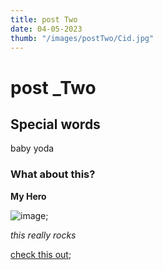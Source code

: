 ```yaml
---
title: post Two
date: 04-05-2023
thumb: "/images/postTwo/Cid.jpg"
---
```

# post _Two #

## Special words ##
baby yoda

### What about this? ### 

**My Hero**

![image](/images/blog/postTwo/Cid.jpg);

_this really rocks_

[check this out](https://arejasresume.surge.sh);

